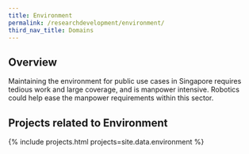 ```yaml
---
title: Environment
permalink: /researchdevelopment/environment/
third_nav_title: Domains
---
```

## Overview  
Maintaining the environment for public use cases in Singapore requires tedious work and large coverage, and is manpower intensive. Robotics could help ease the manpower requirements within this sector.

## Projects related to Environment

{% include projects.html projects=site.data.environment %}